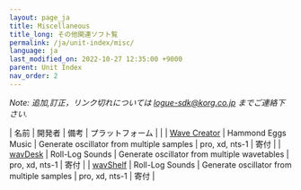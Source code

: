 ```yaml
---
layout: page_ja
title: Miscellaneous
title_long: その他関連ソフト覧
permalink: /ja/unit-index/misc/
language: ja
last_modified_on: 2022-10-27 12:35:00 +9000
parent: Unit Index
nav_order: 2
---
```


_Note: 追加,訂正，リンク切れについては *logue-sdk@korg.co.jp* までご連絡下さい._

| 名前 | 開発者 | 備考 | プラットフォーム |  |
| [Wave Creator](http://hammondeggsmusic.ca/logueplugins/wavecreator.html) | Hammond Eggs Music | Generate oscillator from multiple samples | pro, xd, nts-1 | 寄付 |
| [wavDesk](https://gumroad.com/l/wavDesk) | Roll-Log Sounds | Generate oscillator from multiple wavetables | pro, xd, nts-1 | 寄付 |
| [wavShelf](https://gumroad.com/l/wavShelf) | Roll-Log Sounds | Generate oscillator from multiple samples | pro, xd, nts-1 | 寄付 |


